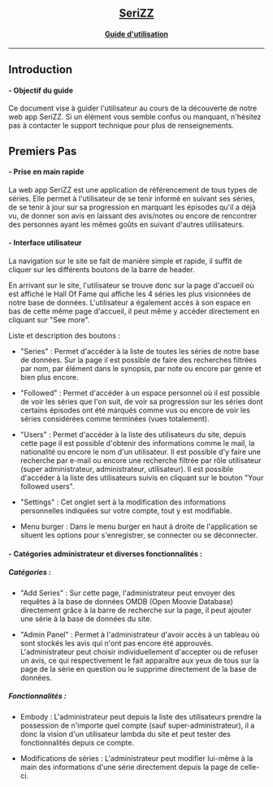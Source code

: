 <center><ins><h2>SeriZZ</h2></ins></center>
<center><ins><h4>Guide d'utilisation</h4></ins></center>

***

## Introduction

#### - Objectif du guide

  Ce document vise à guider l'utilisateur au cours de la découverte de notre web app SeriZZ. Si un élément vous semble confus ou manquant, n'hésitez pas à contacter le support technique pour plus de renseignements.

## Premiers Pas

#### - Prise en main rapide

La web app SeriZZ est une application de référencement de tous types de séries. Elle permet à l'utilisateur de se tenir informé en suivant ses séries, de se tenir à jour sur sa progression en marquant les épisodes qu'il a déjà vu, de donner son avis en laissant des avis/notes ou encore de rencontrer des personnes ayant les mêmes goûts en suivant d'autres utilisateurs.

#### - Interface utilisateur

La navigation sur le site se fait de manière simple et rapide, il suffit de cliquer sur les différents boutons de la barre de header.

En arrivant sur le site, l'utilisateur se trouve donc sur la page d'accueil où est affiché le Hall Of Fame qui affiche les 4 séries les plus visionnées de notre base de données. L'utilisateur a également accès à son espace en bas de cette même page d'accueil, il peut même y accéder directement en cliquant sur "See more".

Liste et description des boutons :

- "Series" :
    Permet d'accéder à la liste de toutes les séries de notre base de données. Sur la page il est possible de faire des recherches filtrées par nom, par élément dans le synopsis, par note ou encore par genre et bien plus encore.

- "Followed" :
    Permet d'accéder à un espace personnel où il est possible de voir les séries que l'on suit, de voir sa progression sur les séries dont certains épisodes ont été marqués comme vus ou encore de voir les séries considérées comme terminées (vues totalement).

- "Users" :
    Permet d'accéder à la liste des utilisateurs du site, depuis cette page il est possible d'obtenir des informations comme le mail, la nationalité ou encore le nom d'un utilisateur. Il est possible d'y faire une recherche par e-mail ou encore une recherche filtrée par rôle utilisateur (super administrateur, administrateur, utilisateur). Il est possible d'accéder à la liste des utilisateurs suivis en cliquant sur le bouton "Your followed users".

- "Settings" :
    Cet onglet sert à la modification des informations personnelles indiquées sur votre compte, tout y est modifiable.

- Menu burger :
    Dans le menu burger en haut à droite de l'application se situent les options pour s'enregistrer, se connecter ou se déconnecter.

#### - Catégories administrateur et diverses fonctionnalités :

##### Catégories :

- "Add Series" :
    Sur cette page, l'administrateur peut envoyer des requêtes à la base de données OMDB (Open Moovie Database) directement grâce à la barre de recherche sur la page, il peut ajouter une série à la base de données du site.

- "Admin Panel" :
    Permet à l'administrateur d'avoir accès à un tableau où sont stockés les avis qui n'ont pas encore été approuvés. L'administrateur peut choisir individuellement d'accepter ou de refuser un avis, ce qui respectivement le fait apparaître aux yeux de tous sur la page de la série en question ou le supprime directement de la base de données.

##### Fonctionnalités : 

- Embody : 
    L'administrateur peut depuis la liste des utilisateurs prendre la possession de n'importe quel compte (sauf super-administrateur), il a donc la vision d'un utilisateur lambda du site et peut tester des fonctionnalités depuis ce compte.

- Modifications de séries :
    L'administrateur peut modifier lui-même à la main des informations d'une série directement depuis la page de celle-ci.

